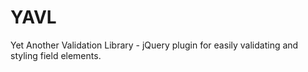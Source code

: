 # YAVL
Yet Another Validation Library - jQuery plugin for easily validating and styling field elements.
